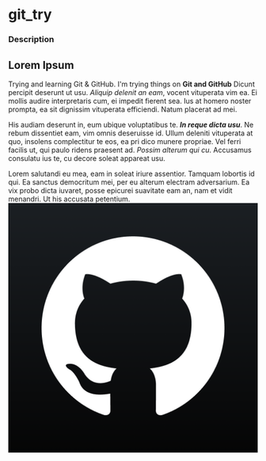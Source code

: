 # git_try
### Description
## Lorem Ipsum
Trying and learning Git & GitHub.
I'm trying things on **Git and GitHub** 
Dicunt percipit deserunt ut usu. *Aliquip delenit an eam*, vocent vituperata vim ea. Ei mollis audire interpretaris cum, ei impedit fierent sea. Ius at homero noster prompta, ea sit dignissim vituperata efficiendi. Natum placerat ad mei.

His audiam deserunt in, eum ubique voluptatibus te. ***In reque dicta usu***. Ne rebum dissentiet eam, vim omnis deseruisse id. Ullum deleniti vituperata at quo, insolens complectitur te eos, ea pri dico munere propriae. Vel ferri facilis ut, qui paulo ridens praesent ad. *Possim alterum qui cu*. Accusamus consulatu ius te, cu decore soleat appareat usu.

Lorem salutandi eu mea, eam in soleat iriure assentior. Tamquam lobortis id qui. Ea sanctus democritum mei, per eu alterum electram adversarium. Ea vix probo dicta iuvaret, posse epicurei suavitate eam an, nam et vidit menandri. Ut his accusata petentium.
<img src="github.png">
